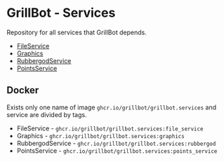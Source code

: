 # GrillBot - Services

Repository for all services that GrillBot depends.

- [FileService](https://github.com/GrillBot/GrillBot.Services/tree/master/src/FileService)
- [Graphics](https://github.com/GrillBot/GrillBot.Services/tree/master/src/Graphics)
- [RubbergodService](https://github.com/GrillBot/GrillBot.Services/tree/master/src/RubbergodService)
- [PointsService](https://github.com/GrillBot/GrillBot.Services/tree/master/src/PointsService)

## Docker

Exists only one name of image `ghcr.io/grillbot/grillbot.services` and service are divided by tags.

- FileService - `ghcr.io/grillbot/grillbot.services:file_service`
- Graphics - `ghcr.io/grillbot/grillbot.services:graphics`
- RubbergodService - `ghcr.io/grillbot/grillbot.services:rubbergod`
- PointsService - `ghcr.io/grillbot/grillbot.services:points_service`
